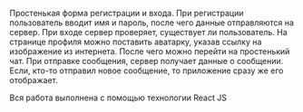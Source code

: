 Простенькая форма регистрации и входа. 
При регистрации пользователь вводит имя и пароль, после чего данные отправляются на сервер. 
При входе сервер проверяет, существует ли пользователь.
На странице профиля можно поставить аватарку, указав ссылку на изображение из интернета.
После чего можно перейти на простенький чат. 
При отправке сообщения, сервер получает данные о сообщении. 
Если, кто-то отправил новое сообщение, то приложение сразу же его отображает.

Вся работа выполнена с помощью технологии React JS
